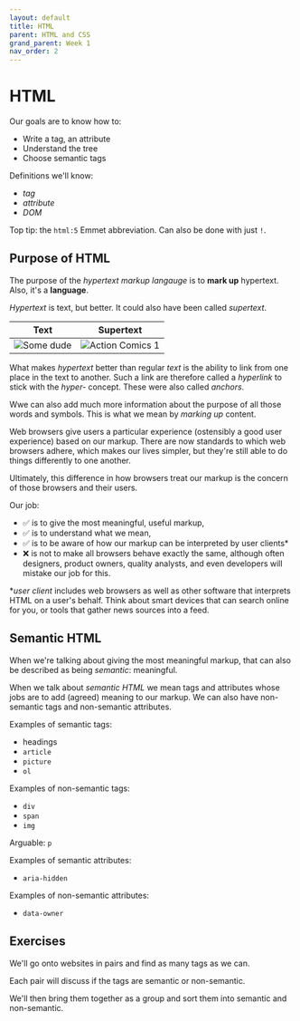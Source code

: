 ```yaml
---
layout: default
title: HTML
parent: HTML and CSS
grand_parent: Week 1
nav_order: 2
---
```


# HTML

Our goals are to know how to:

- Write a tag, an attribute
- Understand the tree
- Choose semantic tags

Definitions we'll know:

- _tag_
- _attribute_
- _DOM_

Top tip: the `html:5` Emmet abbreviation. Can also be done with just `!`.

## Purpose of HTML

The purpose of the _hypertext markup langauge_ is to **mark up** hypertext. Also, it's a **language**.

_Hypertext_ is text, but better. It could also have been called _supertext_.

| Text              | Supertext               |
| ----------------- | ----------------------- |
| ![Some dude][man] | ![Action Comics 1][ac1] |

What makes _hypertext_ better than regular _text_ is the ability to link from one place in the text to another.
Such a link are therefore called a _hyperlink_ to stick with the _hyper-_ concept. These were also called _anchors_.

Wwe can also add much more information about the purpose of all those words and symbols. This is what we mean by _marking up_ content.

Web browsers give users a particular experience (ostensibly a good user experience) based on our markup.
There are now standards to which web browsers adhere, which makes our lives simpler, but they're still able to do things differently to one another.

Ultimately, this difference in how browsers treat our markup is the concern of those browsers and their users.

Our job:

- ✅ is to give the most meaningful, useful markup,
- ✅ is to understand what we mean,
- ✅ is to be aware of how our markup can be interpreted by user clients\*
- ❌ is not to make all browsers behave exactly the same, although often designers, product owners, quality analysts, and even developers will mistake our job for this.

\*_user client_ includes web browsers as well as other software that interprets HTML on a user's behalf.
Think about smart devices that can search online for you, or tools that gather news sources into a feed.

## Semantic HTML

When we're talking about giving the most meaningful markup, that can also be described as being _semantic_: meaningful.

When we talk about _semantic HTML_ we mean tags and attributes whose jobs are to add (agreed) meaning to our markup.
We can also have non-semantic tags and non-semantic attributes.

Examples of semantic tags:

- headings
- `article`
- `picture`
- `ol`

Examples of non-semantic tags:

- `div`
- `span`
- `img`

Arguable: `p`

Examples of semantic attributes:

- `aria-hidden`

Examples of non-semantic attributes:

- `data-owner`

## Exercises

We'll go onto websites in pairs and find as many tags as we can.

Each pair will discuss if the tags are semantic or non-semantic.

We'll then bring them together as a group and sort them into semantic and non-semantic.

[man]: https://previews.123rf.com/images/andreypopov/andreypopov1506/andreypopov150600537/41318426-man-trying-to-lift-the-car-with-red-hydraulic-floor-jack-for-repairing.jpg
[ac1]: https://www.hellobricks.com/wp-content/uploads/2015/06/action-comics-1.jpg
